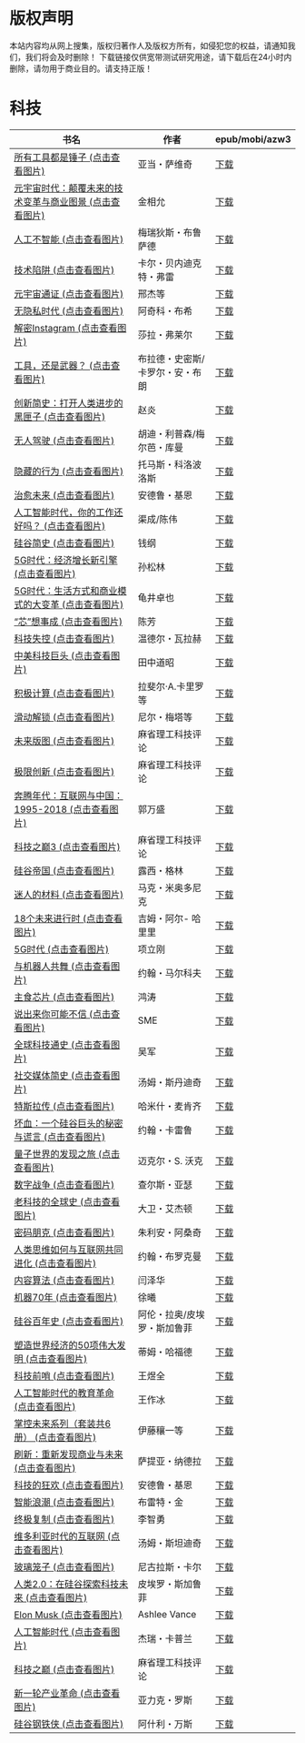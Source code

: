 # 版权声明

本站内容均从网上搜集，版权归著作人及版权方所有，如侵犯您的权益，请通知我们，我们将会及时删除！ 下载链接仅供宽带测试研究用途，请下载后在24小时内删除，请勿用于商业目的。请支持正版！

# 科技

| 书名 | 作者 | epub/mobi/azw3 |
| --- | --- | --- |
| [所有工具都是锤子 (点击查看图片)](https://www.dushupai.com/attachment/2024/06/12/8fda378a703e22cc.jpg) | 亚当・萨维奇 | [下载](https://url89.ctfile.com/f/31084289-1375490995-fea1f0?p=8866) |
| [元宇宙时代：颠覆未来的技术变革与商业图景 (点击查看图片)](https://www.dushupai.com/attachment/2024/06/12/394e939060483cf3.jpg) | 金相允 | [下载](https://url89.ctfile.com/f/31084289-1375491193-14b1ac?p=8866) |
| [人工不智能 (点击查看图片)](https://www.dushupai.com/attachment/2024/06/12/24b0da5c9e1249fc.jpg) | 梅瑞狄斯・布鲁萨德 | [下载](https://url89.ctfile.com/f/31084289-1375491643-5332a8?p=8866) |
| [技术陷阱 (点击查看图片)](https://www.dushupai.com/attachment/2024/06/12/6d5691570f50b3f8.jpg) | 卡尔・贝内迪克特・弗雷 | [下载](https://url89.ctfile.com/f/31084289-1375495546-fe10e4?p=8866) |
| [元宇宙通证 (点击查看图片)](https://www.dushupai.com/attachment/2024/06/12/2ac4c78814942e5d.jpg) | 邢杰等 | [下载](https://url89.ctfile.com/f/31084289-1375499134-ab1e5c?p=8866) |
| [无隐私时代 (点击查看图片)](https://www.dushupai.com/attachment/2024/06/11/d5679ff808f5668d.jpg) | 阿奇科・布希 | [下载](https://url89.ctfile.com/f/31084289-1375508872-0496be?p=8866) |
| [解密Instagram (点击查看图片)](https://www.dushupai.com/attachment/2024/06/11/81ac965700414e25.jpg) | 莎拉・弗莱尔 | [下载](https://url89.ctfile.com/f/31084289-1375512328-84447b?p=8866) |
| [工具，还是武器？ (点击查看图片)](https://www.dushupai.com/attachment/2024/06/11/142b395d829fb6a5.jpg) | 布拉德・史密斯/卡罗尔・安・布朗 | [下载](https://url89.ctfile.com/f/31084289-1375513657-9c3045?p=8866) |
| [创新简史：打开人类进步的黑匣子 (点击查看图片)](https://www.dushupai.com/attachment/2024/06/09/2a602ef26b035e31.jpg) | 赵炎 | [下载](https://url89.ctfile.com/f/31084289-1356991702-bc1ee7?p=8866) |
| [无人驾驶 (点击查看图片)](https://www.dushupai.com/attachment/2024/06/09/5fbd34fbd8968aab.jpg) | 胡迪・利普森/梅尔芭・库曼 | [下载](https://url89.ctfile.com/f/31084289-1356983344-4b5bf8?p=8866) |
| [隐藏的行为 (点击查看图片)](https://www.dushupai.com/attachment/2024/06/09/9a33fa31dcda9dff.jpg) | 托马斯・科洛波洛斯 | [下载](https://url89.ctfile.com/f/31084289-1357053679-c73b9c?p=8866) |
| [治愈未来 (点击查看图片)](https://www.dushupai.com/attachment/2024/06/08/0d1f11925e607d17.jpg) | 安德鲁・基恩 | [下载](https://url89.ctfile.com/f/31084289-1357052638-8a1ece?p=8866) |
| [人工智能时代，你的工作还好吗？ (点击查看图片)](https://www.dushupai.com/attachment/2024/06/08/c5af87f17bb4d853.jpg) | 渠成/陈伟 | [下载](https://url89.ctfile.com/f/31084289-1357051939-b08242?p=8866) |
| [硅谷简史 (点击查看图片)](https://www.dushupai.com/attachment/2024/06/08/73736a677bb797fe.jpg) | 钱纲 | [下载](https://url89.ctfile.com/f/31084289-1357049638-d5fffc?p=8866) |
| [5G时代：经济增长新引擎 (点击查看图片)](https://www.dushupai.com/attachment/2024/06/08/0cdea43c6e716617.jpg) | 孙松林 | [下载](https://url89.ctfile.com/f/31084289-1357049167-7cc0f4?p=8866) |
| [5G时代：生活方式和商业模式的大变革 (点击查看图片)](https://www.dushupai.com/attachment/2024/06/08/41852925bafcd533.jpg) | 龟井卓也 | [下载](https://url89.ctfile.com/f/31084289-1357048354-3ac912?p=8866) |
| [“芯”想事成 (点击查看图片)](https://www.dushupai.com/attachment/2024/06/08/caedb8e303df7b00.jpg) | 陈芳 | [下载](https://url89.ctfile.com/f/31084289-1357047433-4dec6d?p=8866) |
| [科技失控 (点击查看图片)](https://www.dushupai.com/attachment/2024/06/08/b55c76452324e5f5.jpg) | 温德尔・瓦拉赫 | [下载](https://url89.ctfile.com/f/31084289-1357045468-5452cb?p=8866) |
| [中美科技巨头 (点击查看图片)](https://www.dushupai.com/attachment/2024/06/08/b4f81804960e9fd6.jpg) | 田中道昭 | [下载](https://url89.ctfile.com/f/31084289-1357044898-522abf?p=8866) |
| [积极计算 (点击查看图片)](https://www.dushupai.com/attachment/2024/06/08/bf599c20eca94a44.jpg) | 拉斐尔·A.卡里罗等 | [下载](https://url89.ctfile.com/f/31084289-1357044517-85f26a?p=8866) |
| [滑动解锁 (点击查看图片)](https://www.dushupai.com/attachment/2024/06/07/745558c101e2f678.jpg) | 尼尔・梅塔等 | [下载](https://url89.ctfile.com/f/31084289-1357041268-8703f8?p=8866) |
| [未来版图 (点击查看图片)](https://www.dushupai.com/attachment/2024/06/07/15e2819f4699c3b2.jpg) | 麻省理工科技评论 | [下载](https://url89.ctfile.com/f/31084289-1357040737-6c7837?p=8866) |
| [极限创新 (点击查看图片)](https://www.dushupai.com/attachment/2024/06/07/f01adc017388cb04.jpg) | 麻省理工科技评论 | [下载](https://url89.ctfile.com/f/31084289-1357040614-2a8b51?p=8866) |
| [奔腾年代：互联网与中国：1995-2018 (点击查看图片)](https://www.dushupai.com/attachment/2024/06/07/f3e78d30a7f37771.jpg) | 郭万盛 | [下载](https://url89.ctfile.com/f/31084289-1357040287-28d2ae?p=8866) |
| [科技之巅3 (点击查看图片)](https://www.dushupai.com/attachment/2024/06/07/fad51e05c2b994a3.jpg) | 麻省理工科技评论 | [下载](https://url89.ctfile.com/f/31084289-1357040035-383a2d?p=8866) |
| [硅谷帝国 (点击查看图片)](https://www.dushupai.com/attachment/2024/06/07/b0555bfbcf000018.jpg) | 露西・格林 | [下载](https://url89.ctfile.com/f/31084289-1357038010-2bb020?p=8866) |
| [迷人的材料 (点击查看图片)](https://www.dushupai.com/attachment/2024/06/07/df6b0741272c332a.jpg) | 马克・米奥多尼克 | [下载](https://url89.ctfile.com/f/31084289-1357035931-be99dc?p=8866) |
| [18个未来进行时 (点击查看图片)](https://www.dushupai.com/attachment/2024/06/06/955b68af6c9982e2.jpg) | 吉姆・阿尔- 哈里里 | [下载](https://url89.ctfile.com/f/31084289-1357033387-b60047?p=8866) |
| [5G时代 (点击查看图片)](https://www.dushupai.com/attachment/2024/06/06/eb3c891769828677.jpg) | 项立刚 | [下载](https://url89.ctfile.com/f/31084289-1357033045-916943?p=8866) |
| [与机器人共舞 (点击查看图片)](https://www.dushupai.com/attachment/2024/06/06/103a988cdd67b7cd.jpg) | 约翰・马尔科夫 | [下载](https://url89.ctfile.com/f/31084289-1357033036-93ea7e?p=8866) |
| [主食芯片 (点击查看图片)](https://www.dushupai.com/attachment/2024/06/06/4b2cf2c725d9094c.jpg) | 鸿涛 | [下载](https://url89.ctfile.com/f/31084289-1357032313-6abb7f?p=8866) |
| [说出来你可能不信 (点击查看图片)](https://www.dushupai.com/attachment/2024/06/06/d9def53d4b343648.jpg) | SME | [下载](https://url89.ctfile.com/f/31084289-1357032043-e62957?p=8866) |
| [全球科技通史 (点击查看图片)](https://www.dushupai.com/attachment/2024/06/06/bf26a9d2757e8bfd.jpg) | 吴军 | [下载](https://url89.ctfile.com/f/31084289-1357031734-3f4ae5?p=8866) |
| [社交媒体简史 (点击查看图片)](https://www.dushupai.com/attachment/2024/06/06/393e5280b4094466.jpg) | 汤姆・斯丹迪奇 | [下载](https://url89.ctfile.com/f/31084289-1357031287-a9c528?p=8866) |
| [特斯拉传 (点击查看图片)](https://www.dushupai.com/attachment/2024/06/06/43d8d7299cc470ee.jpg) | 哈米什・麦肯齐 | [下载](https://url89.ctfile.com/f/31084289-1357030846-20e501?p=8866) |
| [坏血：一个硅谷巨头的秘密与谎言 (点击查看图片)](https://www.dushupai.com/attachment/2024/06/05/5dcfc5b013a48472.jpg) | 约翰・卡雷鲁 | [下载](https://url89.ctfile.com/f/31084289-1357029424-b28a34?p=8866) |
| [量子世界的发现之旅 (点击查看图片)](https://www.dushupai.com/attachment/2024/06/05/f7b742ebe72ef640.jpg) | 迈克尔・S. 沃克 | [下载](https://url89.ctfile.com/f/31084289-1357028374-da6a86?p=8866) |
| [数字战争 (点击查看图片)](https://www.dushupai.com/attachment/2024/06/05/20e3fe367ebebb34.jpg) | 查尔斯・亚瑟 | [下载](https://url89.ctfile.com/f/31084289-1357027981-3905e8?p=8866) |
| [老科技的全球史 (点击查看图片)](https://www.dushupai.com/attachment/2024/06/05/97a1e5e69f471c65.jpg) | 大卫・艾杰顿 | [下载](https://url89.ctfile.com/f/31084289-1357027402-7317b9?p=8866) |
| [密码朋克 (点击查看图片)](https://www.dushupai.com/attachment/2024/06/05/57089ed00511e106.jpg) | 朱利安・阿桑奇 | [下载](https://url89.ctfile.com/f/31084289-1357026898-48f8de?p=8866) |
| [人类思维如何与互联网共同进化 (点击查看图片)](https://www.dushupai.com/attachment/2024/06/05/090351c79c9b42cc.jpg) | 约翰・布罗克曼 | [下载](https://url89.ctfile.com/f/31084289-1357026196-e1e0ff?p=8866) |
| [内容算法 (点击查看图片)](https://www.dushupai.com/attachment/2024/06/04/7b18864b3cb9a76e.jpg) | 闫泽华 | [下载](https://url89.ctfile.com/f/31084289-1357024036-64cccb?p=8866) |
| [机器70年 (点击查看图片)](https://www.dushupai.com/attachment/2024/06/04/e2e0566ae9cbf498.jpg) | 徐曦 | [下载](https://url89.ctfile.com/f/31084289-1357022332-319d8b?p=8866) |
| [硅谷百年史 (点击查看图片)](https://www.dushupai.com/attachment/2024/06/04/2213d0ac0318b43c.jpg) | 阿伦・拉奥/皮埃罗・斯加鲁菲 | [下载](https://url89.ctfile.com/f/31084289-1357021381-141202?p=8866) |
| [塑造世界经济的50项伟大发明 (点击查看图片)](https://www.dushupai.com/attachment/2024/06/04/4f7a58773f53fb25.jpg) | 蒂姆・哈福德 | [下载](https://url89.ctfile.com/f/31084289-1357021258-cba3bd?p=8866) |
| [科技前哨 (点击查看图片)](https://www.dushupai.com/attachment/2024/06/04/c2c1230d6200e5f0.jpg) | 王煜全 | [下载](https://url89.ctfile.com/f/31084289-1357020316-b05dfb?p=8866) |
| [人工智能时代的教育革命 (点击查看图片)](https://www.dushupai.com/attachment/2024/06/03/1fe6e53dc0f32274.jpg) | 王作冰 | [下载](https://url89.ctfile.com/f/31084289-1357019908-719008?p=8866) |
| [掌控未来系列（套装共6册） (点击查看图片)](https://www.dushupai.com/attachment/2024/06/03/8a9a2efb83330c61.jpg) | 伊藤穰一等 | [下载](https://url89.ctfile.com/f/31084289-1357018420-d99af9?p=8866) |
| [刷新：重新发现商业与未来 (点击查看图片)](https://www.dushupai.com/attachment/2024/06/03/fe0ebaf3b265912a.jpg) | 萨提亚・纳德拉 | [下载](https://url89.ctfile.com/f/31084289-1357017295-014e5b?p=8866) |
| [科技的狂欢 (点击查看图片)](https://www.dushupai.com/attachment/2024/06/03/a5ff1fb0b8e22442.jpg) | 安德鲁・基恩 | [下载](https://url89.ctfile.com/f/31084289-1357016656-d1cdf6?p=8866) |
| [智能浪潮 (点击查看图片)](https://www.dushupai.com/attachment/2024/06/03/838d5f95262fcb9a.jpg) | 布雷特・金 | [下载](https://url89.ctfile.com/f/31084289-1357015984-23b495?p=8866) |
| [终极复制 (点击查看图片)](https://www.dushupai.com/attachment/2024/06/03/b7561dde9832e981.jpg) | 李智勇 | [下载](https://url89.ctfile.com/f/31084289-1357015513-c9f8c7?p=8866) |
| [维多利亚时代的互联网 (点击查看图片)](https://www.dushupai.com/attachment/2024/06/03/c33fc0ac1801840b.jpg) | 汤姆・斯坦迪奇 | [下载](https://url89.ctfile.com/f/31084289-1357014751-993591?p=8866) |
| [玻璃笼子 (点击查看图片)](https://www.dushupai.com/attachment/2024/06/02/b389637b928eb0d8.jpg) | 尼古拉斯・卡尔  | [下载](https://url89.ctfile.com/f/31084289-1357012654-ab68ab?p=8866) |
| [人类2.0：在硅谷探索科技未来 (点击查看图片)](https://www.dushupai.com/attachment/2024/06/02/4fcb16bbdd9074fd.jpg) | 皮埃罗・斯加鲁菲 | [下载](https://url89.ctfile.com/f/31084289-1357011589-1e110c?p=8866) |
| [Elon Musk (点击查看图片)](https://www.dushupai.com/attachment/2024/06/02/d442ce3a98fa0a00.jpg) | Ashlee Vance | [下载](https://url89.ctfile.com/f/31084289-1357010062-9778cf?p=8866) |
| [人工智能时代 (点击查看图片)](https://www.dushupai.com/attachment/2024/06/02/c9cb6ebeec75b811.jpg) | 杰瑞・卡普兰 | [下载](https://url89.ctfile.com/f/31084289-1357009093-321621?p=8866) |
| [科技之巅 (点击查看图片)](https://www.dushupai.com/attachment/2024/06/02/05951c4d145a2154.jpg) | 麻省理工科技评论 | [下载](https://url89.ctfile.com/f/31084289-1357008931-e2abf2?p=8866) |
| [新一轮产业革命 (点击查看图片)](https://www.dushupai.com/attachment/2024/06/01/c2ca374e4b9dae4c.jpg) | 亚力克・罗斯 | [下载](https://url89.ctfile.com/f/31084289-1357007671-2f2880?p=8866) |
| [硅谷钢铁侠 (点击查看图片)](https://www.dushupai.com/attachment/2024/06/01/b891b279d5b72f72.jpg) | 阿什利・万斯 | [下载](https://url89.ctfile.com/f/31084289-1357004920-ab864e?p=8866) |
